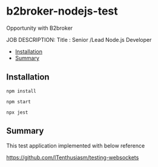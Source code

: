 # b2broker-nodejs-test

Opportunity with B2broker

JOB DESCRIPTION:
Title : Senior /Lead Node.js Developer

- [Installation](#installation)
- [Summary](#summary)

## Installation

```
npm install

npm start

npx jest
```

## Summary

This test application implemented with below reference

https://github.com/ITenthusiasm/testing-websockets
